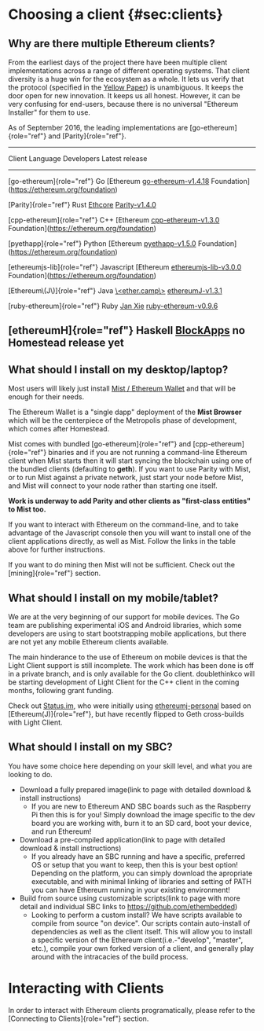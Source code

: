 Choosing a client {#sec:clients}
=================

Why are there multiple Ethereum clients?
----------------------------------------

From the earliest days of the project there have been multiple client
implementations across a range of different operating systems. That
client diversity is a huge win for the ecosystem as a whole. It lets us
verify that the protocol (specified in the [Yellow
Paper](https://github.com/ethereum/yellowpaper)) is unambiguous. It
keeps the door open for new innovation. It keeps us all honest. However,
it can be very confusing for end-users, because there is no universal
\"Ethereum Installer\" for them to use.

As of September 2016, the leading implementations are
[go-ethereum]{role="ref"} and [Parity]{role="ref"}.

  ---------------------------------------------------------------------------------------------------------------------------------------------------------------------------------------
  Client                          Language     Developers                                     Latest release
  ------------------------------- ------------ ---------------------------------------------- -------------------------------------------------------------------------------------------
  [go-ethereum]{role="ref"}       Go           [Ethereum                                      [go-ethereum-v1.4.18](https://github.com/ethereum/go-ethereum/releases/tag/v1.4.18)
                                               Foundation](https://ethereum.org/foundation)   

  [Parity]{role="ref"}            Rust         [Ethcore](https://ethcore.io/)                 [Parity-v1.4.0](https://github.com/ethcore/parity/releases/tag/v1.4.0)

  [cpp-ethereum]{role="ref"}      C++          [Ethereum                                      [cpp-ethereum-v1.3.0](https://github.com/bobsummerwill/cpp-ethereum/releases/tag/v1.3.0)
                                               Foundation](https://ethereum.org/foundation)   

  [pyethapp]{role="ref"}          Python       [Ethereum                                      [pyethapp-v1.5.0](https://github.com/ethereum/pyethapp/releases/tag/v1.5.0)
                                               Foundation](https://ethereum.org/foundation)   

  [ethereumjs-lib]{role="ref"}    Javascript   [Ethereum                                      [ethereumjs-lib-v3.0.0](https://github.com/ethereumjs/ethereumjs-lib/releases/tag/v3.0.0)
                                               Foundation](https://ethereum.org/foundation)   

  [Ethereum\\(J\\)]{role="ref"}   Java         [\\\<ether.camp\\\>](http://www.ether.camp)    [ethereumJ-v1.3.1](https://github.com/ethereum/ethereumj/releases/tag/1.3.1)

  [ruby-ethereum]{role="ref"}     Ruby         [Jan Xie](https://github.com/janx/)            [ruby-ethereum-v0.9.6](https://rubygems.org/gems/ruby-ethereum/versions/0.9.6)

  [ethereumH]{role="ref"}         Haskell      [BlockApps](http://www.blockapps.net/)         no Homestead release yet
  ---------------------------------------------------------------------------------------------------------------------------------------------------------------------------------------

What should I install on my desktop/laptop?
-------------------------------------------

Most users will likely just install [Mist / Ethereum
Wallet](https://github.com/ethereum/mist) and that will be enough for
their needs.

The Ethereum Wallet is a \"single dapp\" deployment of the **Mist
Browser** which will be the centerpiece of the Metropolis phase of
development, which comes after Homestead.

Mist comes with bundled [go-ethereum]{role="ref"} and
[cpp-ethereum]{role="ref"} binaries and if you are not running a
command-line Ethereum client when Mist starts then it will start syncing
the blockchain using one of the bundled clients (defaulting to
**geth**). If you want to use Parity with Mist, or to run Mist against a
private network, just start your node before Mist, and Mist will connect
to your node rather than starting one itself.

**Work is underway to add Parity and other clients as \"first-class
entities\" to Mist too.**

If you want to interact with Ethereum on the command-line, and to take
advantage of the Javascript console then you will want to install one of
the client applications directly, as well as Mist. Follow the links in
the table above for further instructions.

If you want to do mining then Mist will not be sufficient. Check out the
[mining]{role="ref"} section.

What should I install on my mobile/tablet?
------------------------------------------

We are at the very beginning of our support for mobile devices. The Go
team are publishing experimental iOS and Android libraries, which some
developers are using to start bootstrapping mobile applications, but
there are not yet any mobile Ethereum clients available.

The main hinderance to the use of Ethereum on mobile devices is that the
Light Client support is still incomplete. The work which has been done
is off in a private branch, and is only available for the Go client.
doublethinkco will be starting development of Light Client for the C++
client in the coming months, following grant funding.

Check out [Status.im](http://status.im), who were initially using
[ethereumj-personal](https://github.com/status-im/ethereumj-personal)
based on [Ethereum(J)]{role="ref"}, but have recently flipped to Geth
cross-builds with Light Client.

What should I install on my SBC?
--------------------------------

You have some choice here depending on your skill level, and what you
are looking to do.

-   Download a fully prepared image(link to page with detailed download
    & install instructions)
    -   If you are new to Ethereum AND SBC boards such as the Raspberry
        Pi then this is for you! Simply download the image specific to
        the dev board you are working with, burn it to an SD card, boot
        your device, and run Ethereum!
-   Download a pre-compiled application(link to page with detailed
    download & install instructions)
    -   If you already have an SBC running and have a specific,
        preferred OS or setup that you want to keep, then this is your
        best option! Depending on the platform, you can simply download
        the apropriate executable, and with minimal linking of libraries
        and setting of PATH you can have Ethereum running in your
        existing environment!
-   Build from source using customizable scripts(link to page with more
    detail and individual SBC links to <https://github.com/ethembedded>)
    -   Looking to perform a custom install? We have scripts available
        to compile from source \"on device\". Our scripts contain
        auto-install of dependencies as well as the client itself. This
        will allow you to install a specific version of the Ethereum
        client(i.e.-\"develop\", \"master\", etc.), compile your own
        forked version of a client, and generally play around with the
        intracacies of the build process.

Interacting with Clients
========================

In order to interact with Ethereum clients programatically, please refer
to the [Connecting to Clients]{role="ref"} section.
